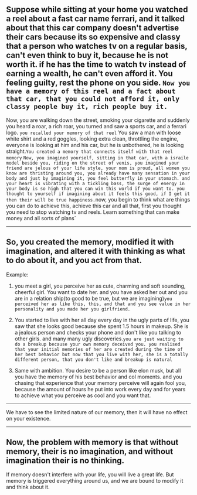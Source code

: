 Suppose while sitting at your home you watched a reel about a fast car name ferrari, and it talked about that this car company doesn't advertise their cars because its so expensive and classy that a person who watches tv on a regular basis, can't even think to buy it, because he is not worth it. if he has the time to watch tv instead of earning a wealth, he can't even afford it. 
You feeling guilty, rest the phone on you side.
`Now you have a memory of this reel and a fact about that car, that you could not afford it, only classy people buy it, rich people buy it.`
---
Now, you are walking down the street, smoking your cigarette and suddenly you heard a roar, a rich roar, you turned and saw a sports car, and a ferrari logo. `you recalled your memory of that reel`
You saw a man with loose white shirt and a red goggles, looking extra clean, throttling the engine, everyone is looking at him and his car, but he is unbothered, he is looking straight.`You created a memory that connects itself with that reel memory` ` Now, you imagined yourself, sitting in that car, with a israile model beside you, riding on the street of venis, you imagined your friend are jelous of your life style, your mom is proud, all women you know are thristing around you, you already have many sensation in your body and just by imagining it, you feel butterfly in your stomach. and your heart is vibrating with a tickling bass, the surge of energy in your body is so high that you can win this world if you want to. you thought to yourself if imagining about it feels this good, if I get it then their will be true happiness.
`now, you begin to think what are things you can do to achieve this, achieve this car and all that, first you thought you need to stop watching tv and reels. Learn something that can make money and all sorts of plans`

---
So, you created the memory, modified it with imagination, and altered it with thinking as what to do about it, and you act from that. 
---
Example: 
1. you meet a girl, you perceive her as cute, charming and soft sounding, cheerful girl. You want to date her. and you have asked her out and you are in a relation ship(to good to be true, but we are imagining)`you perceived her as like this, this, and that and you see value in her personality and you made her you girlfriend.`
2. You started to live with her all day every day in the ugly parts of life, you saw that she looks good because she spent 1.5 hours in makeup. She is a jealous person and checks your phone and don't like you talking to other girls. and many many ugly discoveries.`you are just waiting to do a breakup because your own memory deceived you. you realised that your initial memories of her are created during the time of her best behavior but now that you live with her, she is a totally different person, that you don't like and breakup is natural`

3. Same with ambition. You desire to be a person like elon musk, but all you have the memory of his best behavior and col moments. and you chasing that experience that your memory perceive will again fool you, because the amount of hours he put into work every day and for years to achieve what you perceive as cool and you want that. 

---
We have to see the limited nature of our memory, then it will have no effect on your existence.

---
Now, the problem with memory is that without memory, their is no imagination, and without imagination their is no thinking.
----
If memory doesn't interfere with your life, you will live a great life.
But memory is triggered everything around us, and we are bound to modify it and think about it.
